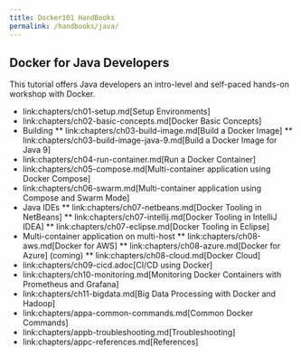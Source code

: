 ```yaml
---
title: Docker101 HandBooks
permalink: /handbooks/java/
---
```



## Docker for Java Developers

This tutorial offers Java developers an intro-level and self-paced hands-on workshop with Docker.

* link:chapters/ch01-setup.md[Setup Environments]
* link:chapters/ch02-basic-concepts.md[Docker Basic Concepts]
* Building
** link:chapters/ch03-build-image.md[Build a Docker Image]
** link:chapters/ch03-build-image-java-9.md[Build a Docker Image for Java 9]
* link:chapters/ch04-run-container.md[Run a Docker Container]
* link:chapters/ch05-compose.md[Multi-container application using Docker Compose]
* link:chapters/ch06-swarm.md[Multi-container application using Compose and Swarm Mode]
* Java IDEs
** link:chapters/ch07-netbeans.md[Docker Tooling in NetBeans]
** link:chapters/ch07-intellij.md[Docker Tooling in IntelliJ IDEA]
** link:chapters/ch07-eclipse.md[Docker Tooling in Eclipse]
* Multi-container application on multi-host
** link:chapters/ch08-aws.md[Docker for AWS]
** link:chapters/ch08-azure.md[Docker for Azure] (coming)
** link:chapters/ch08-cloud.md[Docker Cloud]
* link:chapters/ch09-cicd.adoc[CI/CD using Docker]
* link:chapters/ch10-monitoring.md[Monitoring Docker Containers with Prometheus and Grafana]
* link:chapters/ch11-bigdata.md[Big Data Processing with Docker and Hadoop]
* link:chapters/appa-common-commands.md[Common Docker Commands]
* link:chapters/appb-troubleshooting.md[Troubleshooting]
* link:chapters/appc-references.md[References]
